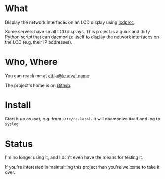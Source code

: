 # What

Display the network interfaces on an LCD display using
[lcdproc](http://lcdproc.omnipotent.net/).

Some servers have small LCD displays. This project is a quick and dirty
Python script that can daemonize itself to display the network interfaces
on the LCD (e.g. their IP addresses).

# Who, Where

You can reach me at [attila@lendvai.name](mailto:attila@lendvai.name).

The project's home is on [Github](https://github.com/attila-lendvai/lcdproc-ifaces/).

# Install

Start it up as root, e.g. from `/etc/rc.local`. It will daemonize itself and log to `syslog`.

# Status

I'm no longer using it, and I don't even have the means for testing it.

If you're interested in maintaining this project then you're welcome to
take it over.
